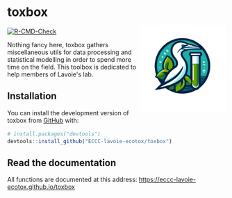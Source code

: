 # toxbox <img src="man/figures/logo.png" width="200px" align="right" style="margin-top:3rem"/>

[![R-CMD-Check](https://github.com/ECCC-lavoie-ecotox/toxbox/actions/workflows/R-CMD-check.yaml/badge.svg)](https://github.com/ECCC-lavoie-ecotox/toxbox/actions/workflows/R-CMD-check.yaml)

Nothing fancy here, toxbox gathers miscellaneous utils for data processing and statistical modelling in order to spend more time on the field. This toolbox is dedicated to help members of Lavoie's lab.

## Installation

You can install the development version of toxbox from [GitHub](https://github.com/) with:

``` r
# install.packages("devtools")
devtools::install_github("ECCC-lavoie-ecotox/toxbox")
```

## Read the documentation

All functions are documented at this address: https://eccc-lavoie-ecotox.github.io/toxbox

